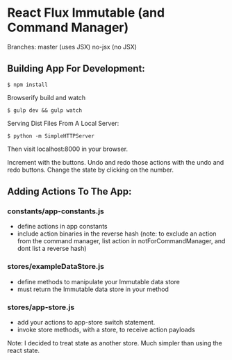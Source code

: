 # React Flux Immutable (and Command Manager)

Branches: master (uses JSX) no-jsx (no JSX)

## Building App For Development:

```
$ npm install
```

Browserify build and watch
```
$ gulp dev && gulp watch
```

Serving Dist Files From A Local Server:
```
$ python -m SimpleHTTPServer
```

Then visit localhost:8000 in your browser.

Increment with the buttons.
Undo and redo those actions with the undo and redo buttons.
Change the state by clicking on the number.


## Adding Actions To The App:

### constants/app-constants.js
  * define actions in app constants
  * include action binaries in the reverse hash
  (note: to exclude an action from the command manager, list action in notForCommandManager, and dont list a reverse hash)

### stores/exampleDataStore.js
  * define methods to manipulate your Immutable data store
  * must return the Immutable data store in your method

### stores/app-store.js
  * add your actions to app-store switch statement. 
  * invoke store methods, with a store, to receive action payloads

Note: I decided to treat state as another store. Much simpler than using the react state.
